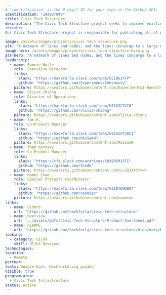 ```yaml
---
# 'identification' is the 9 digit ID for your repo in the GitHub API.
identification: "293907049"
title: Civic Tech Structure
description: "The Civic Tech Structure project seeks to improve existing structures and create new ones that make it easier to share replicable processes and practices so that the civic tech community can iterate on each other’s work, improving outcomes for the whole ecosystem.
<br><br>
Our Civic Tech Structure project is responsible for publishing all of our guides and other reference materials that we hope will help other people and organizations to stand on the shoulders of those who contributed before them."

image: /assets/images/projects/civic-tech-structure.png
alt: "A network of lines and nodes, and the lines converge to a large dot in the center."
image-hero: /assets/images/projects/civic-tech-structure-hero.png
alt-hero: "A network of lines and nodes, and the lines converge to a large dot in the center."
leadership:
  - name: Bonnie Wolfe
    role: Executive Director
    links:
      slack: "https://hackforla.slack.com/team/UE1UG1YFP"
      github: "https://github.com/ExperimentsInHonesty"
    picture: https://avatars.githubusercontent.com/ExperimentsInHonesty
  - name: Olivia Chiong
    role: Director of Operations
    links:
      slack: "https://hackforla.slack.com/team/U01GJC7VC6"
      github: "https://github.com/olivia-chiong"
    picture: https://avatars.githubusercontent.com/olivia-chiong
  - name: Sam H.
    role: Co-Product Manager
    links:
      slack: "https://hackforla.slack.com/team/U01A2FPLBC3"
      github: "https://github.com/MasSamH"
    picture: https://avatars.githubusercontent.com/MasSamH
  - name: Thad Kerosky
    role: Co-Product Manager
    links:
      slack: "https://cfa.slack.com/archives/C019RCM15FE"
      github: "https://github.com/thadk"
    picture: https://avatars2.githubusercontent.com/u/283343?v=4
  - name: Naomi Chao
    role: Special Projects Coordinator
    links:
      slack: "https://hackforla.slack.com/team/U018TQWQB0T"
      github: "https://github.com/naomiec"
    picture: https://avatars.githubusercontent.com/naomiec
links:
  - name: GitHub
    url: "https://github.com/hackforla/civic-tech-structure"
  - name: Overview
    url: '../assets/pdfs/Civic-Tech-Structure-Product-One-Sheet.pdf'
  - name: README
    url: "https://github.com/hackforla/civic-tech-structure/blob/main/README.md"
looking:
  - category: UI/UX
    skill: UI/UX Designer
technologies:
location:
  - Remote
partner:
tools: Google Docs, HackforLA.org guides
visible: true
program-area: 
  - Civic Tech Infrastructure
status: Active
---
```

